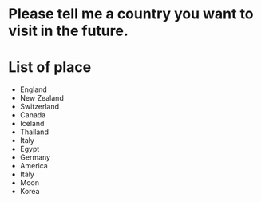 # Please tell me a country you want to visit in the future.

# List of place
- England
- New Zealand
- Switzerland
- Canada
- Iceland
- Thailand
- Italy
- Egypt
- Germany
- America
- Italy
- Moon
- Korea

